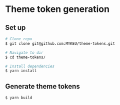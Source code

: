 # Theme token generation

##  Set up

```bash
# Clone repo
$ git clone git@github.com:MYKEU/theme-tokens.git

# Navigate to dir
$ cd theme-tokens/

# Install dependencies
$ yarn install
```

## Generate theme tokens

```bash
$ yarn build
```

